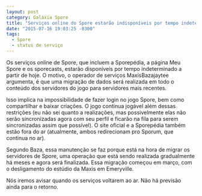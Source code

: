 ```yaml
---
layout: post
category: Galáxia Spore
title: "Serviços online do Spore estarão indisponíveis por tempo indeterminado"
date: "2015-07-16 19:03:25 -0300"
tags:
  - Spore
  - status de serviço
---
```

Os serviços online de Spore, que incluem a Sporepédia, a página Meu Spore e os sporecasts, estarão disponíveis por tempo indeterminado a partir de hoje. O motivo, o operador de serviços MaxisBazajaytee argumenta, é que uma migração de dados será realizada em todo o conteúdo dos servidores do jogo para servidores mais recentes.

Isso implica na impossibilidade de fazer login no jogo Spore, bem como compartilhar e baixar criações. O jogo continua jogável além dessas restrições (eu não sei quanto a realizações, mas possivelmente elas não serão sincronizadas agora com seu perfil e ficarão na fila para serem sincronizadas assim que possível). O site oficial e a Sporepédia também estão fora do ar (atualmente, ambos redirecionam pro Sporum, que continua no ar).

Segundo Baza, essa manutenção se faz porque está na hora de migrar os servidores de Spore, uma operação que está sendo realizada gradualmente há meses e agora será finalizada. Essa migração começou em março, com o desligamento do estúdio da Maxis em Emeryville.

Nós iremos avisar quando os serviços voltarem ao ar. Não há previsão ainda para o retorno.
